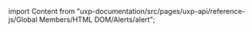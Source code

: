 
import Content from "uxp-documentation/src/pages/uxp-api/reference-js/Global Members/HTML DOM/Alerts/alert";

<Content query="product=xd"/>
